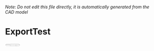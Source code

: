 ###### Note: Do not edit this file directly, it is automatically generated from the CAD model

# ExportTest

![](/project.svg)



 


